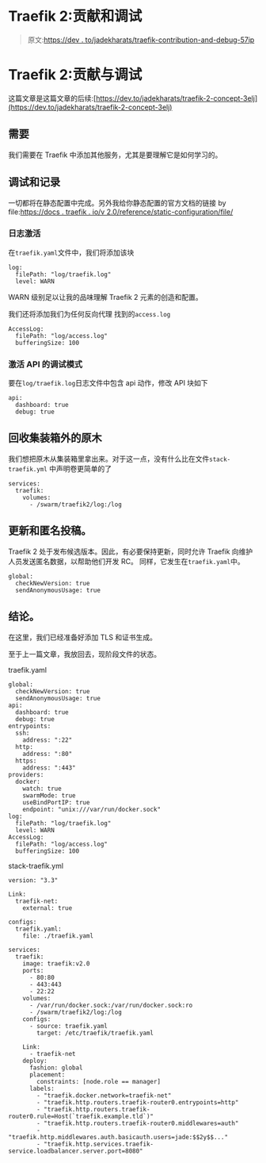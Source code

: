 # Traefik 2:贡献和调试

> 原文:[https://dev . to/jadekharats/traefik-contribution-and-debug-57ip](https://dev.to/jadekharats/traefik-contribution-and-debug-57ip)

# [](#traefik-2-contribution-and-debug)Traefik 2:贡献与调试

这篇文章是这篇文章的后续:[https://dev.to/jadekharats/traefik-2-concept-3elj](https://dev.to/jadekharats/traefik-2-concept-3elj)

## [](#the-need)需要

我们需要在 Traefik 中添加其他服务，尤其是要理解它是如何学习的。

## [](#debugging-and-logging)调试和记录

一切都将在静态配置中完成。另外我给你静态配置的官方文档的链接 by file:[https://docs . traefik . io/v 2.0/reference/static-configuration/file/](https://docs.traefik.io/v2.0/reference/static-configuration/file/)

### [](#log-activation)日志激活

在`traefik.yaml`文件中，我们将添加该块

```
log:
  filePath: "log/traefik.log"
  level: WARN 
```

WARN 级别足以让我的品味理解 Traefik 2 元素的创造和配置。

我们还将添加我们为任何反向代理
找到的`access.log`

```
AccessLog:
  filePath: "log/access.log"
  bufferingSize: 100 
```

### [](#activate-the-debug-mode-of-the-api)激活 API 的调试模式

要在`log/traefik.log`日志文件中包含 api 动作，修改 API 块如下

```
api:
  dashboard: true
  debug: true 
```

## [](#recovery-of-logs-outside-the-container)回收集装箱外的原木

我们想把原木从集装箱里拿出来。对于这一点，没有什么比在文件`stack-traefik.yml`
中声明卷更简单的了

```
services:
  traefik:
    volumes:
      - /swarm/traefik2/log:/log 
```

## [](#update-and-anonymous-contribution)更新和匿名投稿。

Traefik 2 处于发布候选版本。因此，有必要保持更新，同时允许 Traefik 向维护人员发送匿名数据，以帮助他们开发 RC。
同样，它发生在`traefik.yaml`中。

```
global:
  checkNewVersion: true
  sendAnonymousUsage: true 
```

## [](#conclusion)结论。

在这里，我们已经准备好添加 TLS 和证书生成。

至于上一篇文章，我放回去，现阶段文件的状态。

traefik.yaml

```
global:
  checkNewVersion: true
  sendAnonymousUsage: true
api:
  dashboard: true
  debug: true
entrypoints:
  ssh:
    address: ":22"
  http:
    address: ":80"
  https:
    address: ":443"
providers:
  docker:
    watch: true
    swarmMode: true
    useBindPortIP: true
    endpoint: "unix:///var/run/docker.sock"
log:
  filePath: "log/traefik.log"
  level: WARN
AccessLog:
  filePath: "log/access.log"
  bufferingSize: 100 
```

stack-traefik.yml

```
version: "3.3"

Link:
  traefik-net:
    external: true

configs:
  traefik.yaml:
    file: ./traefik.yaml

services:
  traefik:
    image: traefik:v2.0
    ports:
      - 80:80
      - 443:443
      - 22:22
    volumes:
      - /var/run/docker.sock:/var/run/docker.sock:ro
      - /swarm/traefik2/log:/log
    configs:
      - source: traefik.yaml
        target: /etc/traefik/traefik.yaml

    Link:
      - traefik-net
    deploy:
      fashion: global
      placement:
        constraints: [node.role == manager]
      labels:
        - "traefik.docker.network=traefik-net"
        - "traefik.http.routers.traefik-router0.entrypoints=http"
        - "traefik.http.routers.traefik-router0.rule=Host(`traefik.example.tld`)"
        - "traefik.http.routers.traefik-router0.middlewares=auth"
        - "traefik.http.middlewares.auth.basicauth.users=jade:$$2y$$..."
        - "traefik.http.services.traefik-service.loadbalancer.server.port=8080" 
```